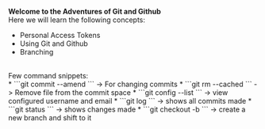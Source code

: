 **Welcome to the Adventures of Git and Github**
<br>
Here we will learn the following concepts: <br>
* Personal Access Tokens
* Using Git and Github
* Branching
<br>
Few command snippets:<br>
* ```git commit --amend ``` -> For changing commits
* ```git rm --cached <nameoffile> ``` -> Remove file from the commit space
* ```git config --list ``` -> view configured username and email
* ```git log ``` -> shows all commits made
* ```git status ``` -> shows changes made
* ```git checkout -b <branchname> ``` -> create a new branch and shift to it